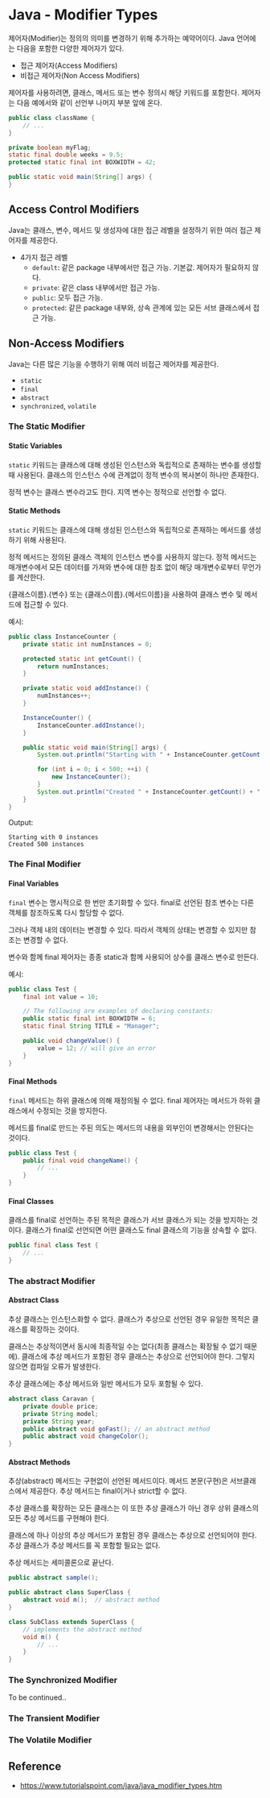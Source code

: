 # Java - Modifier Types
제어자(Modifier)는 정의의 의미를 변경하기 위해 추가하는 예약어이다. Java 언어에는 다음을 포함한 다양한 제어자가 있다.
* 접근 제어자(Access Modifiers)
* 비접근 제어자(Non Access Modifiers)

제어자를 사용하려면, 클래스, 메서드 또는 변수 정의시 해당 키워드를 포함한다. 제어자는 다음 예에서와 같이 선언부 나머지 부분 앞에 온다. 

```java
public class className {
    // ...
}

private boolean myFlag;
static final double weeks = 9.5;
protected static final int BOXWIDTH = 42;

public static void main(String[] args) {
}
```

## Access Control Modifiers
Java는 클래스, 변수, 메서드 및 생성자에 대한 접근 레벨을 설정하기 위한 여러 접근 제어자를 제공한다.
* 4가지 접근 레벨
    * `default`: 같은 package 내부에서만 접근 가능. 기본값. 제어자가 필요하지 않다.
    * `private`: 같은 class 내부에서만 접근 가능.
    * `public`: 모두 접근 가능.
    * `protected`: 같은 package 내부와, 상속 관계에 있는 모든 서브 클래스에서 접근 가능.

## Non-Access Modifiers
Java는 다른 많은 기능을 수행하기 위해 여러 비접근 제어자를 제공한다.
* `static`
* `final`
* `abstract`
* `synchronized`, `volatile`

### The Static Modifier
#### Static Variables
`static` 키워드는 클래스에 대해 생성된 인스턴스와 독립적으로 존재하는 변수를 생성할 때 사용된다. 클래스의 인스턴스 수에 관계없이 정적 변수의 복사본이 하나만 존재한다.

정적 변수는 클래스 변수라고도 한다. 지역 변수는 정적으로 선언할 수 없다.

#### Static Methods
`static` 키워드는 클래스에 대해 생성된 인스턴스와 독립적으로 존재하는 메서드를 생성하기 위해 사용된다.

정적 메서드는 정의된 클래스 객체의 인스턴스 변수를 사용하지 않는다. 정적 메서드는 매개변수에서 모든 데이터를 가져와 변수에 대한 참조 없이 해당 매개변수로부터 무언가를 계산한다.

{클래스이름}.{변수} 또는 {클래스이름}.{메서드이름}을 사용하여 클래스 변수 및 메서드에 접근할 수 있다.

예시:
```java
public class InstanceCounter {
    private static int numInstances = 0;

    protected static int getCount() {
        return numInstances;
    }

    private static void addInstance() {
        numInstances++;
    }

    InstanceCounter() {
        InstanceCounter.addInstance();
    }

    public static void main(String[] args) {
        System.out.println("Starting with " + InstanceCounter.getCount() + " instances");

        for (int i = 0; i < 500; ++i) {
            new InstanceCounter();
        }
        System.out.println("Created " + InstanceCounter.getCount() + " instances");
    }
}
```
Output:
```
Starting with 0 instances
Created 500 instances
```

### The Final Modifier
#### Final Variables
`final` 변수는 명시적으로 한 번만 초기화할 수 있다. final로 선언된 참조 변수는 다른 객체를 참조하도록 다시 할당할 수 없다.

그러나 객체 내의 데이터는 변경할 수 있다. 따라서 객체의 상태는 변경할 수 있지만 참조는 변경할 수 없다.

변수와 함께 final 제어자는 종종 static과 함께 사용되어 상수를 클래스 변수로 만든다.

예시:
```java
public class Test {
    final int value = 10;

    // The following are examples of declaring constants:
    public static final int BOXWIDTH = 6;
    static final String TITLE = "Manager";

    public void changeValue() {
        value = 12; // will give an error
    }
}
```

#### Final Methods
`final` 메서드는 하위 클래스에 의해 재정의될 수 없다. final 제어자는 메서드가 하위 클래스에서 수정되는 것을 방지한다.

메서드를 final로 만드는 주된 의도는 메서드의 내용을 외부인이 변경해서는 안된다는 것이다.

```java
public class Test {
    public final void changeName() {
        // ...
    }   
}
```

#### Final Classes
클래스를 final로 선언하는 주된 목적은 클래스가 서브 클래스가 되는 것을 방지하는 것이다. 클래스가 final로 선언되면 어떤 클래스도 final 클래스의 기능을 상속할 수 없다.

```java
public final class Test {
    // ...
}
```

### The abstract Modifier
#### Abstract Class
추상 클래스는 인스턴스화할 수 없다. 클래스가 추상으로 선언된 경우 유일한 목적은 클래스를 확장하는 것이다. 

클래스는 추상적이면서 동시에 최종적일 수는 없다(최종 클래스는 확장될 수 없기 때문에). 클래스에 추상 메서드가 포함된 경우 클래스는 추상으로 선언되어야 한다. 그렇지 않으면 컴파일 오류가 발생한다.

추상 클래스에는 추상 메서드와 일반 메서드가 모두 포함될 수 있다.

```java
abstract class Caravan {
    private double price;
    private String model;
    private String year;
    public abstract void goFast(); // an abstract method
    public abstract void changeColor();
}
```

#### Abstract Methods
추상(abstract) 메서드는 구현없이 선언된 메서드이다. 메서드 본문(구현)은 서브클래스에서 제공한다. 추상 메서드는 final이거나 strict할 수 없다.

추상 클래스를 확장하는 모든 클래스는 이 또한 추상 클래스가 아닌 경우 상위 클래스의 모든 추상 메서드를 구현해야 한다.

클래스에 하나 이상의 추상 메서드가 포함된 경우 클래스는 추상으로 선언되어야 한다. 추상 클래스가 추상 메서드를 꼭 포함할 필요는 없다.

추상 메서드는 세미콜론으로 끝난다. 
```java
public abstract sample();
```

```java
public abstract class SuperClass {
    abstract void m();  // abstract method
}

class SubClass extends SuperClass {
    // implements the abstract method
    void m() {
        // ...
    }
}
```

### The Synchronized Modifier
To be continued..
### The Transient Modifier

### The Volatile Modifier

## Reference
* https://www.tutorialspoint.com/java/java_modifier_types.htm